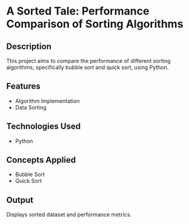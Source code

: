 # A Sorted Tale: Performance Comparison of Sorting Algorithms

## Description
This project aims to compare the performance of different sorting algorithms, specifically bubble sort and quick sort, using Python.

## Features
- Algorithm Implementation
- Data Sorting

## Technologies Used
- Python

## Concepts Applied
- Bubble Sort
- Quick Sort

## Output
Displays sorted dataset and performance metrics.

